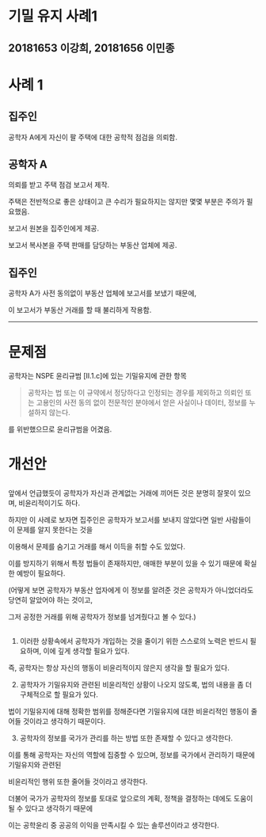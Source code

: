 기밀 유지 사례1
=============
20181653 이강희, 20181656 이민종
-------------------------------

# 사례 1

## 집주인

공학자 A에게 자신이 팔 주택에 대한 공학적 점검을 의뢰함.

## 공학자 A

의뢰를 받고 주택 점검 보고서 제작.

주택은 전반적으로 좋은 상태이고 큰 수리가 필요하지는 않지만 몇몇 부분은 주의가 필요했음.

보고서 원본을 집주인에게 제공.

보고서 복사본을 주택 판매를 담당하는 부동산 업체에 제공.

## 집주인

공학자 A가 사전 동의없이 부동산 업체에 보고서를 보냈기 때문에,

이 보고서가 부동산 거래를 할 때 불리하게 작용함.

---

# 문제점

공학자는 NSPE 윤리규범 [II.1.c]에 있는 기밀유지에 관한 항목

> 공학자는 법 또는 이 규약에서 정당하다고 인정되는 경우를 제외하고 의뢰인 또는 고용인의 사전 동의 없이 전문적인 분야에서 얻은 사실이나 데이터, 정보를 누설하지 않는다.

를 위반했으므로 윤리규범을 어겼음.

# 개선안

## 

앞에서 언급했듯이 공학자가 자신과 관계없는 거래에 끼어든 것은 분명히 잘못이 있으며, 비윤리적이기도 하다.

하지만 이 사례로 보자면 집주인은 공학자가 보고서를 보내지 않았다면 일반 사람들이 이 문제를 알지 못한다는 것을

이용해서 문제를 숨기고 거래를 해서 이득을 취할 수도 있었다.

이를 방지하기 위해서 특정 법들이 존재하지만, 애매한 부분이 있을 수 있기 때문에 확실한 예방이 필요하다.

(어떻게 보면 공학자가 부동산 업자에게 이 정보를 알려준 것은 공학자가 아니었더라도 당연히 알았어야 하는 것이고,
  
그저 공정한 거래를 위해 공학자가 정보를 넘겨줬다고 볼 수 있다.)

##

1. 이러한 상황속에서 공학자가 개입하는 것을 줄이기 위한 스스로의 노력은 반드시 필요하며, 이에 깊게 생각할 필요가 있다.

  즉, 공학자는 항상 자신의 행동이 비윤리적이지 않은지 생각을 할 필요가 있다.

2. 공학자가 기밀유지와 관련된 비윤리적인 상황이 나오지 않도록, 법의 내용을 좀 더 구체적으로 할 필요가 있다.

  법이 기밀유지에 대해 정확한 범위를 정해준다면 기밀유지에 대한 비윤리적인 행동이 줄어들 것이라고 생각하기 때문이다.

3. 공학자의 정보를 국가가 관리를 하는 방법 또한 존재할 수 있다고 생각한다.

  이를 통해 공학자는 자신의 역할에 집중할 수 있으며, 정보를 국가에서 관리하기 때문에 기밀유지와 관련된

  비윤리적인 행위 또한 줄어들 것이라고 생각한다.

  더불어 국가가 공학자의 정보를 토대로 앞으로의 계획, 정책을 결정하는 데에도 도움이 될 수 있다고 생각하기 때문에

  이는 공학윤리 중 공공의 이익을 만족시킬 수 있는 솔루션이라고 생각한다.